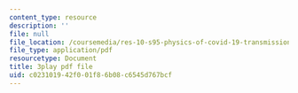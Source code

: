 ```yaml
---
content_type: resource
description: ''
file: null
file_location: /coursemedia/res-10-s95-physics-of-covid-19-transmission-fall-2020/c023101942f001f86b08c6545d767bcf_2Y__Z_PgAxQ.pdf
file_type: application/pdf
resourcetype: Document
title: 3play pdf file
uid: c0231019-42f0-01f8-6b08-c6545d767bcf
---
```

